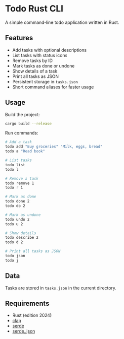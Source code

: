 # Todo Rust CLI

A simple command-line todo application written in Rust.

## Features

- Add tasks with optional descriptions
- List tasks with status icons
- Remove tasks by ID
- Mark tasks as done or undone
- Show details of a task
- Print all tasks as JSON
- Persistent storage in `tasks.json`
- Short command aliases for faster usage

## Usage

Build the project:

```sh
cargo build --release
```

Run commands:

```sh
# Add a task
todo add "Buy groceries" "Milk, eggs, bread"
todo a "Read book"

# List tasks
todo list
todo l

# Remove a task
todo remove 1
todo r 1

# Mark as done
todo done 2
todo do 2

# Mark as undone
todo undo 2
todo u 2

# Show details
todo describe 2
todo d 2

# Print all tasks as JSON
todo json
todo j
```

## Data

Tasks are stored in `tasks.json` in the current directory.

## Requirements

- Rust (edition 2024)
- [clap](https://crates.io/crates/clap)
- [serde](https://crates.io/crates/serde)
- [serde_json](https://crates.io/crates/serde_json)
